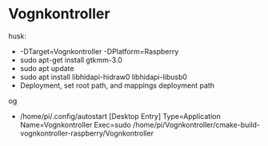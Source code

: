 # Vognkontroller


husk:
- -DTarget=Vognkontroller -DPlatform=Raspberry
- sudo apt-get install gtkmm-3.0
- sudo apt update
- sudo apt install libhidapi-hidraw0 libhidapi-libusb0
- Deployment, set root path, and mappings deployment path

og
- /home/pi/.config/autostart
  [Desktop Entry]
  Type=Application
  Name=Vognkontroller
  Exec=sudo /home/pi/Vognkontroller/cmake-build-vognkontroller-raspberry/Vognkontroller

